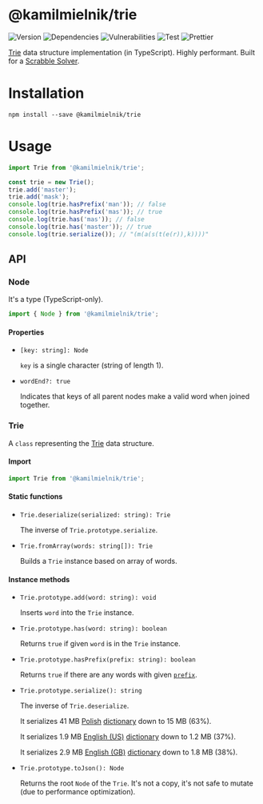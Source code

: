 # @kamilmielnik/trie

![Version](https://img.shields.io/github/package-json/v/kamilmielnik/trie)
![Dependencies](https://img.shields.io/david/kamilmielnik/trie)
![Vulnerabilities](https://img.shields.io/snyk/vulnerabilities/github/kamilmielnik/trie)
![Test](https://github.com/kamilmielnik/trie/workflows/Test/badge.svg)
![Prettier](https://github.com/kamilmielnik/fuck-npm/workflows/Prettier/badge.svg)

[Trie](https://en.wikipedia.org/wiki/Trie) data structure implementation (in TypeScript).
Highly performant.
Built for a [Scrabble Solver](https://github.com/kamilmielnik/scrabble-solver).

# Installation

```Shell
npm install --save @kamilmielnik/trie
```

# Usage

```ts
import Trie from '@kamilmielnik/trie';

const trie = new Trie();
trie.add('master');
trie.add('mask');
console.log(trie.hasPrefix('man')); // false
console.log(trie.hasPrefix('mas')); // true
console.log(trie.has('mas')); // false
console.log(trie.has('master')); // true
console.log(trie.serialize()); // "(m(a(s(t(e(r)),k))))"
```

## API

### Node

It's a type (TypeScript-only).

```ts
import { Node } from '@kamilmielnik/trie';
````

#### Properties

- `[key: string]: Node`

  `key` is a single character (string of length 1).

- `wordEnd?: true`

  Indicates that keys of all parent nodes make a valid word when joined together.

### Trie

A `class` representing the [Trie](https://en.wikipedia.org/wiki/Trie) data structure.

#### Import

```ts
import Trie from '@kamilmielnik/trie';
````

#### Static functions

- `Trie.deserialize(serialized: string): Trie`

  The inverse of `Trie.prototype.serialize`.

- `Trie.fromArray(words: string[]): Trie`

  Builds a `Trie` instance based on array of words.

#### Instance methods

- `Trie.prototype.add(word: string): void`

  Inserts `word` into the `Trie` instance.

- `Trie.prototype.has(word: string): boolean`

  Returns `true` if given `word` is in the `Trie` instance.

- `Trie.prototype.hasPrefix(prefix: string): boolean`

  Returns `true` if there are any words with given [`prefix`](https://en.wikipedia.org/wiki/String_operations#Prefixes).

- `Trie.prototype.serialize(): string`

  The inverse of `Trie.deserialize`.

  It serializes 41 MB [Polish](https://en.wikipedia.org/wiki/Polish_language) [dictionary](https://sjp.pl/slownik/growy/) down to 15 MB (63%).

  It serializes 1.9 MB [English (US)](https://en.wikipedia.org/wiki/American_English) [dictionary](https://www.wordgamedictionary.com/twl06/download/twl06.txt) down to 1.2 MB (37%).

  It serializes 2.9 MB [English (GB)](https://en.wikipedia.org/wiki/British_English) [dictionary](https://www.wordgamedictionary.com/sowpods/download/sowpods.txt) down to 1.8 MB (38%).

- `Trie.prototype.toJson(): Node`

  Returns the root `Node` of the `Trie`. It's not a copy, it's not safe to mutate (due to performance optimization).
